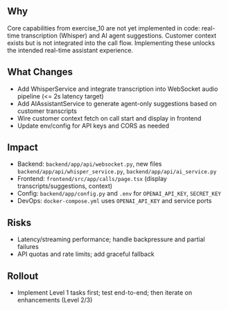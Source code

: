 ## Why
Core capabilities from exercise_10 are not yet implemented in code: real-time transcription (Whisper) and AI agent suggestions. Customer context exists but is not integrated into the call flow. Implementing these unlocks the intended real-time assistant experience.

## What Changes
- Add WhisperService and integrate transcription into WebSocket audio pipeline (<= 2s latency target)
- Add AIAssistantService to generate agent-only suggestions based on customer transcripts
- Wire customer context fetch on call start and display in frontend
- Update env/config for API keys and CORS as needed

## Impact
- Backend: `backend/app/api/websocket.py`, new files `backend/app/api/whisper_service.py`, `backend/app/api/ai_service.py`
- Frontend: `frontend/src/app/calls/page.tsx` (display transcripts/suggestions, context)
- Config: `backend/app/config.py` and `.env` for `OPENAI_API_KEY`, `SECRET_KEY`
- DevOps: `docker-compose.yml` uses `OPENAI_API_KEY` and service ports

## Risks
- Latency/streaming performance; handle backpressure and partial failures
- API quotas and rate limits; add graceful fallback

## Rollout
- Implement Level 1 tasks first; test end-to-end; then iterate on enhancements (Level 2/3)

